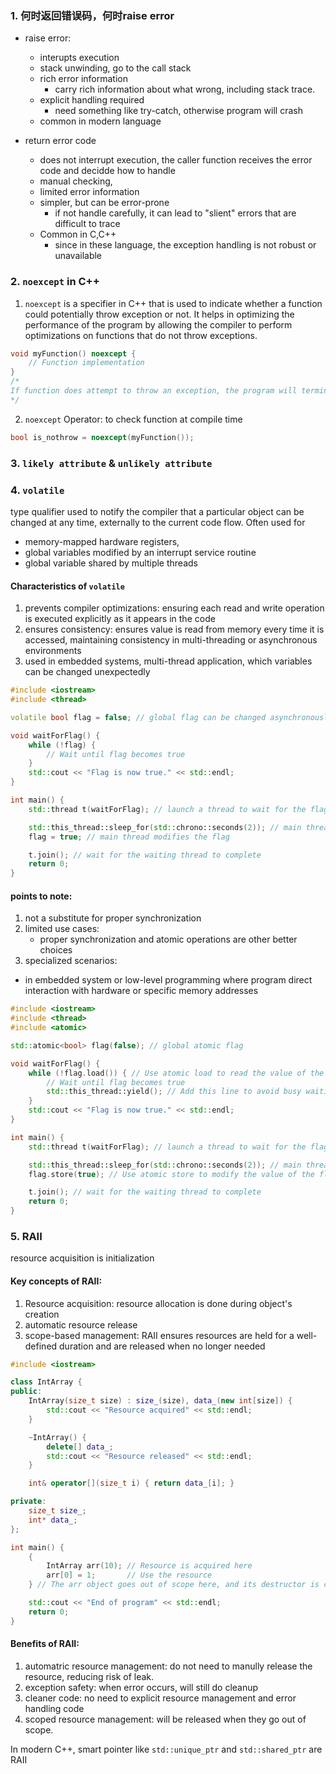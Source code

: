 ### 1. 何时返回错误码，何时raise error
* raise error:
  * interupts execution
  * stack unwinding, go to the call stack
  * rich error information
    * carry rich information about what wrong, including stack trace.
  * explicit handling required
    * need something like try-catch, otherwise program will crash
  * common in modern language

* return error code
  * does not interrupt execution, the caller function receives the error code and decidde how to handle
  * manual checking,
  * limited error information
  * simpler, but can be error-prone
    * if not handle carefully, it can lead to "slient" errors that are difficult to trace
  * Common in C,C++
    * since in these language, the exception handling is not robust or unavailable

### 2. `noexcept` in C++

1. `noexcept` is a specifier in C++ that is used to indicate whether a function could potentially throw exception or not. It helps in optimizing the performance of the program by allowing the compiler to perform optimizations on functions that do not throw exceptions. 

```C++
void myFunction() noexcept {
    // Function implementation
}
/*
If function does attempt to throw an exception, the program will terminate, typically calling `std::terminate()`
*/
```

2. `noexcept` Operator:
to check function at compile time  
```C++
bool is_nothrow = noexcept(myFunction());
```

### 3. `likely attribute` & `unlikely attribute`

### 4. `volatile`
type qualifier used to notify the compiler that a particular object can be changed at any time, externally to the current code flow. Often used for 
* memory-mapped hardware registers, 
* global variables modified by an interrupt service routine
* global variable shared by multiple threads
#### Characteristics of `volatile`
1. prevents compiler optimizations: ensuring each read and write operation is executed explicitly as it appears in the code
2. ensures consistency: ensures value is read from memory every time it is accessed, maintaining consistency in multi-threading or asynchronous environments
3. used in embedded systems, multi-thread application, which variables can be changed unexpectedly
```C++
#include <iostream>
#include <thread>

volatile bool flag = false; // global flag can be changed asynchronously

void waitForFlag() {
    while (!flag) {
        // Wait until flag becomes true
    }
    std::cout << "Flag is now true." << std::endl;
}

int main() {
    std::thread t(waitForFlag); // launch a thread to wait for the flag

    std::this_thread::sleep_for(std::chrono::seconds(2)); // main thread sleeps for 2 seconds
    flag = true; // main thread modifies the flag

    t.join(); // wait for the waiting thread to complete
    return 0;
}
``` 
#### points to note:
1. not a substitute for proper synchronization
2. limited use cases:
   * proper synchronization and atomic operations are other better choices
3. specialized scenarios:
  * in embedded system or low-level programming where program direct interaction with hardware or specific memory addresses


```C++
#include <iostream>
#include <thread>
#include <atomic>

std::atomic<bool> flag(false); // global atomic flag

void waitForFlag() {
    while (!flag.load()) { // Use atomic load to read the value of the flag
        // Wait until flag becomes true
        std::this_thread::yield(); // Add this line to avoid busy waiting, make the waiting more efficient
    }
    std::cout << "Flag is now true." << std::endl;
}

int main() {
    std::thread t(waitForFlag); // launch a thread to wait for the flag

    std::this_thread::sleep_for(std::chrono::seconds(2)); // main thread sleeps for 2 seconds
    flag.store(true); // Use atomic store to modify the value of the flag

    t.join(); // wait for the waiting thread to complete
    return 0;
}
```
### 5. RAII
resource acquisition is initialization
#### Key concepts of RAII:
1. Resource acquisition: resource allocation is done during object's creation
2. automatic resource release
3. scope-based management: RAII ensures resources are held for a well-defined duration and are released when no longer needed
```C++
#include <iostream>

class IntArray {
public:
    IntArray(size_t size) : size_(size), data_(new int[size]) {
        std::cout << "Resource acquired" << std::endl;
    }

    ~IntArray() {
        delete[] data_;
        std::cout << "Resource released" << std::endl;
    }

    int& operator[](size_t i) { return data_[i]; }

private:
    size_t size_;
    int* data_;
};

int main() {
    {
        IntArray arr(10); // Resource is acquired here
        arr[0] = 1;       // Use the resource
    } // The arr object goes out of scope here, and its destructor is called, releasing the resource

    std::cout << "End of program" << std::endl;
    return 0;
}
```

#### Benefits of RAII:
1. automatric resource management: do not need to manully release the resource, reducing risk of leak.
2. exception safety: when error occurs, will still do cleanup
3. cleaner code: no need to explicit resource management and error handling code
4. scoped resource management: will be released when they go out of scope. 

In modern C++, smart pointer like `std::unique_ptr` and `std::shared_ptr` are RAII